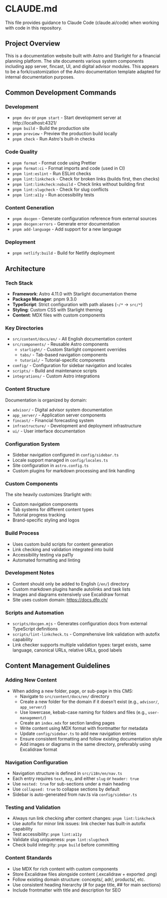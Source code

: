 # CLAUDE.md

This file provides guidance to Claude Code (claude.ai/code) when working with code in this repository.

## Project Overview

This is a documentation website built with Astro and Starlight for a financial planning platform. The site documents various system components including app server, fincast, UI, and digital advisor modules. This appears to be a fork/customization of the Astro documentation template adapted for internal documentation purposes.

## Common Development Commands

### Development
- `pnpm dev` or `pnpm start` - Start development server at http://localhost:4321/
- `pnpm build` - Build the production site
- `pnpm preview` - Preview the production build locally
- `pnpm check` - Run Astro's built-in checks

### Code Quality
- `pnpm format` - Format code using Prettier
- `pnpm format:ci` - Format imports and code (used in CI)
- `pnpm lint:eslint` - Run ESLint checks
- `pnpm lint:linkcheck` - Check for broken links (builds first, then checks)
- `pnpm lint:linkcheck:nobuild` - Check links without building first
- `pnpm lint:slugcheck` - Check for slug conflicts
- `pnpm lint:a11y` - Run accessibility tests

### Content Generation
- `pnpm docgen` - Generate configuration reference from external sources
- `pnpm docgen:errors` - Generate error documentation
- `pnpm add-language` - Add support for a new language

### Deployment
- `pnpm netlify:build` - Build for Netlify deployment

## Architecture

### Tech Stack
- **Framework**: Astro 4.11.0 with Starlight documentation theme
- **Package Manager**: pnpm 9.3.0
- **TypeScript**: Strict configuration with path aliases (`~/*` → `src/*`)
- **Styling**: Custom CSS with Starlight theming
- **Content**: MDX files with custom components

### Key Directories
- `src/content/docs/en/` - All English documentation content
- `src/components/` - Reusable Astro components
  - `starlight/` - Custom Starlight component overrides
  - `tabs/` - Tab-based navigation components
  - `tutorial/` - Tutorial-specific components
- `config/` - Configuration for sidebar navigation and locales
- `scripts/` - Build and maintenance scripts
- `integrations/` - Custom Astro integrations

### Content Structure
Documentation is organized by domain:
- `advisor/` - Digital advisor system documentation
- `app_server/` - Application server components
- `fincast/` - Financial forecasting system
- `infrastructure/` - Development and deployment infrastructure
- `ui/` - User interface documentation

### Configuration System
- Sidebar navigation configured in `config/sidebar.ts`
- Locale support managed in `config/locales.ts`
- Site configuration in `astro.config.ts`
- Custom plugins for markdown processing and link handling

### Custom Components
The site heavily customizes Starlight with:
- Custom navigation components
- Tab systems for different content types
- Tutorial progress tracking
- Brand-specific styling and logos

### Build Process
- Uses custom build scripts for content generation
- Link checking and validation integrated into build
- Accessibility testing via pa11y
- Automated formatting and linting

### Development Notes
- Content should only be added to English (`/en/`) directory
- Custom markdown plugins handle autolinks and task lists
- Images and diagrams extensively use Excalidraw format
- Site uses custom domain: https://docs.dfp.ch/

### Scripts and Automation
- `scripts/docgen.mjs` - Generates configuration docs from external TypeScript definitions
- `scripts/lint-linkcheck.ts` - Comprehensive link validation with autofix capability
- Link checker supports multiple validation types: target exists, same language, canonical URLs, relative URLs, good labels

## Content Management Guidelines

### Adding New Content
- When adding a new folder, page, or sub-page in this CMS:
  - Navigate to `src/content/docs/en/` directory
  - Create a new folder for the domain if it doesn't exist (e.g., `advisor/`, `app_server/`)
  - Use lowercase, kebab-case naming for folders and files (e.g., `user-management/`)
  - Create an `index.mdx` for section landing pages
  - Write content using MDX format with frontmatter for metadata
  - Update `config/sidebar.ts` to add new navigation entries
  - Ensure consistent formatting and follow existing documentation style
  - Add images or diagrams in the same directory, preferably using Excalidraw format

### Navigation Configuration
- Navigation structure is defined in `src/i18n/en/nav.ts`
- Each entry requires `text`, `key`, and either `slug` or `header: true`
- Use `nested: true` for sub-sections under a main heading
- Use `collapsed: true` to collapse sections by default
- Sidebar is auto-generated from nav.ts via `config/sidebar.ts`

### Testing and Validation
- Always run link checking after content changes: `pnpm lint:linkcheck`
- Use autofix for minor link issues: link checker has built-in autofix capability
- Test accessibility: `pnpm lint:a11y` 
- Validate slug uniqueness: `pnpm lint:slugcheck`
- Check build integrity: `pnpm build` before committing

### Content Standards
- Use MDX for rich content with custom components
- Store Excalidraw files alongside content (.excalidraw + exported .png)
- Follow existing domain structure: concepts/, adr/, products/, etc.
- Use consistent heading hierarchy (# for page title, ## for main sections)
- Include frontmatter with title and description for SEO